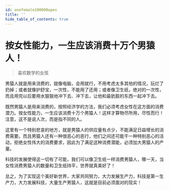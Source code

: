 ```yaml
---
id: onefemale100000apes
title: ''
hide_table_of_contents: true
---
```


# 按女性能力，一生应该消费十万个男猿人！

> 喜欢数学的女孩 

男猿人就是用来消费的，就像电脑，会用就行，不用考虑太多其他的情况，玩烂了扔掉；或者就像护舒宝，一次性，不能用了还用；或者像卫生纸，绝对的一次性，而且用完以后要用水狠狠地冲下去、冲下去，让他和最肮脏的东西一起冲下去。

既然男猿人是用来消费的，按照经济学的方法，我们必须考虑女性在这方面的消费潜力。按女性能力，一生应该消费十万个男猿人！这样才算物尽所用，尽性而行！注意，这不是说人次，而是指不同的人。

这里有一个特别悲哀的地方，就是男猿人的供应量有点少，不能满足日益增长的消费需要。而且男猿人还有一种很恶心的恶行，他们之间还可能干一种特别恶心的活动，拒绝女性伟大的消费要求，因此为了满足这种消费潜能，必须加大男猿人的产量。

科技的发展使得这一切有了可能，我们可以像卫生纸一样消费男猿人，哪一天，当女性消费男猿人的数量和卫生纸持平，世界就真美好了！

总之，为了实现这个美好新世界，大家共同努力，大力发展生产力，科技是第一生产力，大力发展科技，大量生产男猿人，这就是目前必须面对的现实！